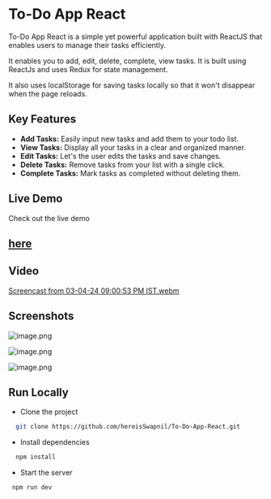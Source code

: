 # To-Do App React

To-Do App React is a simple yet powerful application built with ReactJS that enables users to manage their tasks efficiently.

It enables you to add, edit, delete, complete, view tasks. It is built using ReactJs and uses Redux for state management.

It also uses localStorage for saving tasks locally so that it won't disappear when the page reloads.

## Key Features

- **Add Tasks:** Easily input new tasks and add them to your todo list.
- **View Tasks:** Display all your tasks in a clear and organized manner.
- **Edit Tasks:** Let's the user edits the tasks and save changes.
- **Delete Tasks:** Remove tasks from your list with a single click.
- **Complete Tasks:** Mark tasks as completed without deleting them.

## Live Demo

Check out the live demo

## [here](https://to-do-app-react-five-weld.vercel.app/)

## Video

[Screencast from 03-04-24 09:00:53 PM IST.webm](https://github.com/hereisSwapnil/To-Do-App-React/assets/85278243/0ffd5049-33e0-424c-92e4-ea83e3b45e86)

## Screenshots

![image.png](https://i.postimg.cc/nLbs33Gh/image.png)

![image.png](https://i.postimg.cc/YqLqT19G/image.png)

![image.png](https://i.postimg.cc/c4fB7k3X/image.png)

## Run Locally

- Clone the project

```bash
  git clone https://github.com/hereisSwapnil/To-Do-App-React.git
```

- Install dependencies

```bash
  npm install
```

- Start the server

```bash
 npm run dev
```
